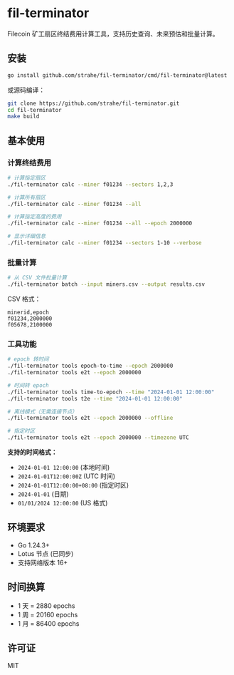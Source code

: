 # fil-terminator

Filecoin 矿工扇区终结费用计算工具，支持历史查询、未来预估和批量计算。

## 安装

```bash
go install github.com/strahe/fil-terminator/cmd/fil-terminator@latest
```

或源码编译：
```bash
git clone https://github.com/strahe/fil-terminator.git
cd fil-terminator
make build
```

## 基本使用

### 计算终结费用

```bash
# 计算指定扇区
./fil-terminator calc --miner f01234 --sectors 1,2,3

# 计算所有扇区
./fil-terminator calc --miner f01234 --all

# 计算指定高度的费用
./fil-terminator calc --miner f01234 --all --epoch 2000000

# 显示详细信息
./fil-terminator calc --miner f01234 --sectors 1-10 --verbose
```

### 批量计算

```bash
# 从 CSV 文件批量计算
./fil-terminator batch --input miners.csv --output results.csv
```

CSV 格式：
```csv
minerid,epoch
f01234,2000000
f05678,2100000
```

### 工具功能

```bash
# epoch 转时间
./fil-terminator tools epoch-to-time --epoch 2000000
./fil-terminator tools e2t --epoch 2000000

# 时间转 epoch
./fil-terminator tools time-to-epoch --time "2024-01-01 12:00:00"
./fil-terminator tools t2e --time "2024-01-01 12:00:00"

# 离线模式（无需连接节点）
./fil-terminator tools e2t --epoch 2000000 --offline

# 指定时区
./fil-terminator tools e2t --epoch 2000000 --timezone UTC
```

**支持的时间格式：**
- `2024-01-01 12:00:00` (本地时间)
- `2024-01-01T12:00:00Z` (UTC 时间)
- `2024-01-01T12:00:00+08:00` (指定时区)
- `2024-01-01` (日期)
- `01/01/2024 12:00:00` (US 格式)

## 环境要求

- Go 1.24.3+
- Lotus 节点 (已同步)
- 支持网络版本 16+

## 时间换算

- 1 天 = 2880 epochs
- 1 周 = 20160 epochs
- 1 月 = 86400 epochs

## 许可证

MIT
